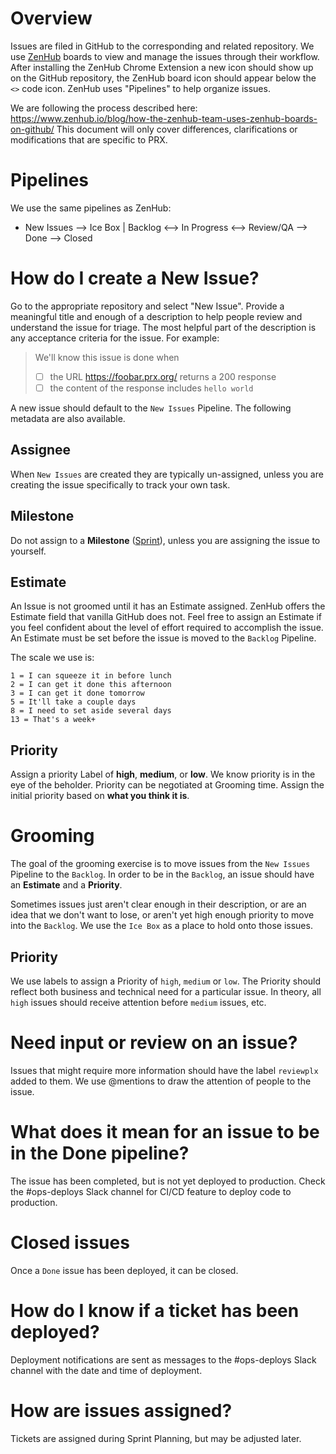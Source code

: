 # Overview
Issues are filed in GitHub to the corresponding and related repository. We use [ZenHub](https://www.zenhub.io/) boards to view and manage the issues through their workflow. After installing the ZenHub Chrome Extension a new icon should show up on the GitHub repository, the ZenHub board icon should appear below the `<>` code icon. ZenHub uses "Pipelines" to help organize issues.

We are following the process described here: https://www.zenhub.io/blog/how-the-zenhub-team-uses-zenhub-boards-on-github/ This document will only cover differences, clarifications or modifications that are specific to PRX.

# Pipelines
We use the same pipelines as ZenHub:
* New Issues --> Ice Box | Backlog <--> In Progress <--> Review/QA --> Done --> Closed

# How do I create a New Issue?
Go to the appropriate repository and select "New Issue". Provide a meaningful title and enough of a description to help people review and understand the issue for triage. The most helpful part of the description is any acceptance criteria for the issue. For example:

> We'll know this issue is done when
>  * [ ] the URL https://foobar.prx.org/ returns a 200 response
>  * [ ] the content of the response includes `hello world`

A new issue should default to the `New Issues` Pipeline. The following metadata are also available.

## Assignee

When `New Issues` are created they are typically un-assigned, unless you are creating the issue specifically to track your own task.

## Milestone

Do not assign to a **Milestone** ([Sprint](Sprints.md)), unless you are assigning the issue to yourself.

## Estimate

An Issue is not groomed until it has an Estimate assigned. ZenHub offers the Estimate field that vanilla GitHub does not. Feel free to assign an Estimate if you feel confident about the level of effort required to accomplish the issue. An Estimate must be set before the issue is moved to the `Backlog` Pipeline.

The scale we use is:

```
1 = I can squeeze it in before lunch
2 = I can get it done this afternoon
3 = I can get it done tomorrow
5 = It'll take a couple days
8 = I need to set aside several days
13 = That's a week+
```

## Priority

Assign a priority Label of **high**, **medium**, or **low**. We know priority is in the eye of the beholder. Priority can be negotiated at Grooming time. Assign the initial priority based on **what you think it is**.

# Grooming

The goal of the grooming exercise is to move issues from the `New Issues` Pipeline to the `Backlog`. In order to be in the `Backlog`, an issue should have an **Estimate** and a **Priority**.

Sometimes issues just aren't clear enough in their description, or are an idea that we don't want to lose, or aren't yet high enough priority to move into the `Backlog`. We use the `Ice Box` as a place to hold onto those issues.

## Priority
We use labels to assign a Priority of `high`, `medium` or `low`. The Priority should reflect both business and technical need for a particular issue. In theory, all `high` issues should receive attention before `medium` issues, etc.

# Need input or review on an issue?
Issues that might require more information should have the label `reviewplx` added to them. We use @mentions to draw the attention of people to the issue.

# What does it mean for an issue to be in the Done pipeline?
The issue has been completed, but is not yet deployed to production. Check the #ops-deploys Slack channel for CI/CD
feature to deploy code to production.

# Closed issues
Once a `Done` issue has been deployed, it can be closed.

# How do I know if a ticket has been deployed?
Deployment notifications are sent as messages to the #ops-deploys Slack channel with the date and time of deployment. 

# How are issues assigned?
Tickets are assigned during Sprint Planning, but may be adjusted later.
